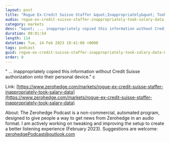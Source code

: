 ```yaml
---
layout: post
title: "Rogue Ex-Credit Suisse Staffer &quot;Inappropriately&quot; Took Salary Data"
audio: rogue-ex-credit-suisse-staffer-inappropriately-took-salary-data-0
category: markets
desc: "&quot; ... inappropriately copied this information without Credit Suisse authorization onto their personal device.&quot; c"
duration: 00:01:54
length: 114
datetime: Tue, 14 Feb 2023 19:41:00 +0000
tags: podcast
guid: rogue-ex-credit-suisse-staffer-inappropriately-took-salary-data-0
order: 0
---
```

&quot; ... inappropriately copied this information without Credit Suisse authorization onto their personal device.&quot; c

Link: [https://www.zerohedge.com/markets/rogue-ex-credit-suisse-staffer-inappropriately-took-salary-data](https://www.zerohedge.com/markets/rogue-ex-credit-suisse-staffer-inappropriately-took-salary-data)

About: The Zerohedge Podcast is a non-commercial, automated program, designed to give people a way to get news from Zerohedge in an audio format.  I am actively working on tweaking and improving the setup to create a better listening experience (February 2023).  Suggestions are welcome: [zerohedgePodcast@outlook.com](mailto:zerohedgePodcast@outlook.com)